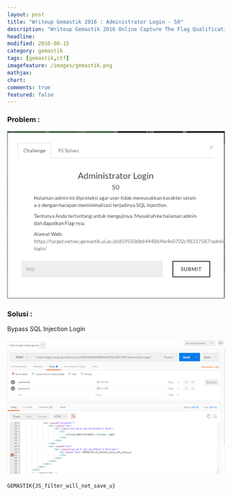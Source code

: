 ```yaml
---
layout: post
title: "Writeup Gemastik 2016 : Administrator Login - 50"
description: "Writeup Gemastik 2016 Online Capture The Flag Qualification"
headline: 
modified: 2016-08-15
category: gemastik
tags: [gemastik,ctf]
imagefeature: /images/gemastik.png
mathjax: 
chart: 
comments: true
featured: false
---
```


### Problem :

![Administrator Login](/images/administrator-login.png)


### Solusi :

Bypass SQL Injection Login 

![Administrator login flag](/images/administrator-login-flag.png)

`GEMASTIK{JS_filter_will_not_save_u}`